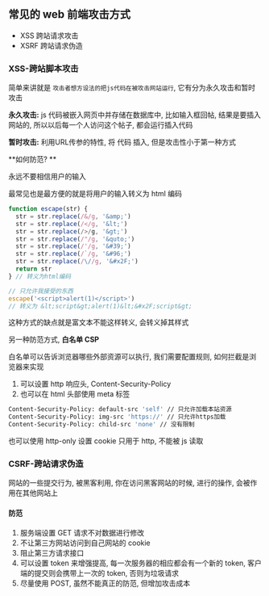 ## 常见的 web 前端攻击方式

- XSS 跨站请求攻击
- XSRF 跨站请求伪造

### XSS-跨站脚本攻击

简单来讲就是 `攻击者想方设法的把js代码在被攻击网站运行`, 它有分为永久攻击和暂时攻击

**永久攻击:** js 代码被嵌入网页中并存储在数据库中, 比如输入框回帖, 结果是要插入网站的, 所以以后每一个人访问这个帖子, 都会运行插入代码

**暂时攻击:** 利用URL传参的特性, 将 代码 插入, 但是攻击性小于第一种方式

**如何防范?  **

永远不要相信用户的输入

最常见也是最方便的就是将用户的输入转义为 html 编码

```js
function escape(str) {
  str = str.replace(/&/g, '&amp;')
  str = str.replace(/</g, '&lt;')
  str = str.replace(/>/g, '&gt;')
  str = str.replace(/"/g, '&quto;')
  str = str.replace(/'/g, '&#39;')
  str = str.replace(/`/g, '&#96;')
  str = str.replace(/\//g, '&#x2F;')
  return str
} // 转义为html编码

// 只允许我接受的东西
escape('<script>alert(1)</script>')
// 转义为 &lt;script&gt;alert(1)&lt;&#x2F;script&gt;
```

这种方式的缺点就是富文本不能这样转义, 会转义掉其样式

另一种防范方式, **白名单 CSP**

白名单可以告诉浏览器哪些外部资源可以执行, 我们需要配置规则, 如何拦截是浏览器来实现

1. 可以设置 http 响应头, Content-Security-Policy
2. 也可以在 html 头部使用 meta 标签

```bash
Content-Security-Policy: default-src 'self' // 只允许加载本站资源
Content-Security-Policy: img-src 'https://' // 只允许https加载
Content-Security-Policy: child-src 'none' // 没有限制
```

也可以使用 http-only 设置 cookie 只用于 http, 不能被 js 读取

### CSRF-跨站请求伪造

网站的一些提交行为, 被黑客利用, 你在访问黑客网站的时候, 进行的操作, 会被作用在其他网站上

#### 防范

1. 服务端设置 GET 请求不对数据进行修改
2. 不让第三方网站访问到自己网站的 cookie
3. 阻止第三方请求接口
4. 可以设置 token 来增强提高, 每一次服务器的相应都会有一个新的 token, 客户端的提交则会携带上一次的 token, 否则为垃圾请求
5. 尽量使用 POST, 虽然不能真正的防范, 但增加攻击成本